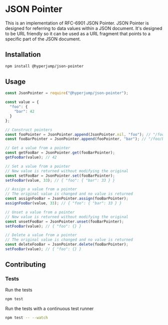 JSON Pointer
============

This is an implementation of RFC-6901 JSON Pointer. JSON Pointer is designed for
referring to data values within a JSON document. It's designed to be URL
friendly so it can be used as a URL fragment that points to a specific part of
the JSON document.

Installation
------------

```bash
npm install @hyperjump/json-pointer
```

Usage
-----

```javascript
const JsonPointer = require("@hyperjump/json-pointer");

const value = {
  "foo": {
    "bar": 42
  }
};

// Construct pointers
const fooPointer = JsonPointer.append(JsonPointer.nil, "foo"); // "/foo"
const fooBarPointer = JsonPointer.append(fooPointer, "bar"); // "/foo/bar"

// Get a value from a pointer
const getFooBar = JsonPointer.get(fooBarPointer);
getFooBar(value); // 42

// Set a value from a pointer
// New value is returned without modifying the original
const setFooBar = JsonPointer.set(fooBarPointer);
setFooBar(value, 33); // { "foo": { "bar": 33 } }

// Assign a value from a pointer
// The original value is changed and no value is returned
const assignFooBar = JsonPointer.assign(fooBarPointer);
assignFooBar(value, 33); // { "foo": { "bar": 33 } }

// Unset a value from a pointer
// New value is returned without modifying the original
const unsetFooBar = JsonPointer.unset(fooBarPointer);
setFooBar(value); // { "foo": {} }

// Delete a value from a pointer
// The original value is changed and no value is returned
const deleteFooBar = JsonPointer.delete(fooBarPointer);
setFooBar(value); // { "foo": {} }
```

Contributing
------------

### Tests

Run the tests

```bash
npm test
```

Run the tests with a continuous test runner
```bash
npm test -- --watch
```
